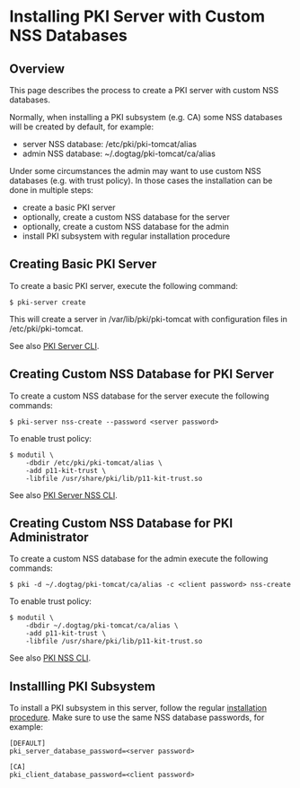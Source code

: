 # Installing PKI Server with Custom NSS Databases

## Overview

This page describes the process to create a PKI server with custom NSS databases.

Normally, when installing a PKI subsystem (e.g. CA) some NSS databases will be created by default, for example:
* server NSS database: /etc/pki/pki-tomcat/alias
* admin NSS database: ~/.dogtag/pki-tomcat/ca/alias

Under some circumstances the admin may want to use custom NSS databases (e.g. with trust policy).
In those cases the installation can be done in multiple steps:
* create a basic PKI server
* optionally, create a custom NSS database for the server
* optionally, create a custom NSS database for the admin
* install PKI subsystem with regular installation procedure

## Creating Basic PKI Server

To create a basic PKI server, execute the following command:

```
$ pki-server create
```

This will create a server in /var/lib/pki/pki-tomcat with configuration files in /etc/pki/pki-tomcat.

See also [PKI Server CLI](https://github.com/dogtagpki/pki/wiki/PKI-Server-CLI).

## Creating Custom NSS Database for PKI Server

To create a custom NSS database for the server execute the following commands:

```
$ pki-server nss-create --password <server password>
```

To enable trust policy:

```
$ modutil \
    -dbdir /etc/pki/pki-tomcat/alias \
    -add p11-kit-trust \
    -libfile /usr/share/pki/lib/p11-kit-trust.so
```

See also [PKI Server NSS CLI](https://github.com/dogtagpki/pki/wiki/PKI-Server-NSS-CLI).

## Creating Custom NSS Database for PKI Administrator

To create a custom NSS database for the admin execute the following commands:

```
$ pki -d ~/.dogtag/pki-tomcat/ca/alias -c <client password> nss-create
```

To enable trust policy:

```
$ modutil \
    -dbdir ~/.dogtag/pki-tomcat/ca/alias \
    -add p11-kit-trust \
    -libfile /usr/share/pki/lib/p11-kit-trust.so
```

See also [PKI NSS CLI](https://github.com/dogtagpki/pki/wiki/PKI-NSS-CLI).

## Installling PKI Subsystem

To install a PKI subsystem in this server, follow the regular [installation procedure](https://www.dogtagpki.org/wiki/PKI_10_Installation).
Make sure to use the same NSS database passwords, for example:

```
[DEFAULT]
pki_server_database_password=<server password>

[CA]
pki_client_database_password=<client password>
```
